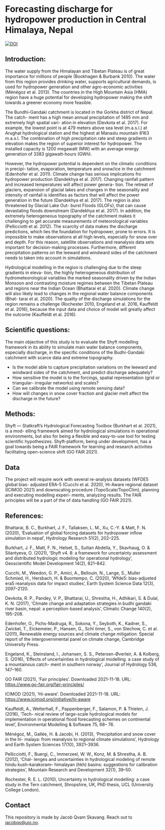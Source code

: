 # Forecasting discharge for hydropower production in Central Himalaya, Nepal
[![DOI](https://zenodo.org/badge/472295880.svg)](https://zenodo.org/badge/latestdoi/472295880)


## Introduction:

The water supply from the Himalayan and Tibetan Plateau is of great importance for millions of people (Bookhagen & Burbank 2010). The water from this region provides drinking water, supports agricultural demands, is used for hydropower generation and other agro-economic activities (Ménégoz et al. 2013). The countries in the High Mountain Asia (HMA) region have a huge potential for developing hydropower making the shift towards a greener economy more feasible.

The Bundhi-Gandaki catchment is located in the Gorkha district of Nepal. The catch- ment has a high mean annual precipitation of 1495 mm and extremely high spatial vari- ation in elevation (Devkota et al. 2017). For example, the lowest point is at 479 meters above sea level (m.a.s.l.) at Arughat hydrological station and the highest at Manaslu mountain 8163 m.a.s.l. The combination of high precipitation rate and steep gradients in elevation makes the region of superior interest for hydropower. The installed capacity is 1200 megawatt (MW) with an average energy generation of 3383 gigawatt-hours (GWh).

However, the hydropower potential is dependent on the climatic conditions in precipi- tation, evaporation, temperature and snow/ice in the catchment (Edenhofer et al. 2011). Climate change has serious implications fro hydropower production (Dandekhya et al. 2017). Changing rainfall pattern and increased temperatures will affect power genera- tion. The retreat of glaciers, expansion of glacial lakes and changes in the seasonality and intensity of rainfall is identifies as factors that will affect the power generation in the future (Dandekhya et al. 2017). The region is also threatened by Glacial Lake Out- burst Floods (GLOFs), that can cause devastating floods downstream (Dandekhya et al. 2017). In addition, the extremely heterogeneous topography of the catchment makes it challenging to get accurate measurements of meteorological variables (Pellicciotti et al. 2012). The scarcity of data makes the discharge predictions, which lies the foundation for hydropower, prone to errors. It is impossible to make observations at all high levels, especially for snow over and depth. For this reason, satellite observations and reanalysis data sets important for decision-making processes. Furthermore, different precipitation patterns on the leeward and windward sides of the catchment needs to taken into account in simulations.

Hydrological modelling in the region is challenging due to the steep gradients in eleva- tion, the highly heterogeneous distribuiton of hydrometeorological variables the marked seasonality driven by the Indian Monsoon and contrasting moisture regimes between the Tibetan Plateau and regions near the Indian Ocean (Bhattarai et al. 2020). Climate change will also likely lead to changes in the regional water balance components (Bhat- tarai et al. 2020). The quality of the discharge simulations for the region remains a challenge (Rochester 2010, Engeland et al. 2016, Kauffeldt et al. 2016), because the input data and choice of model will greatly affect the outcome (Kauffeldt et al. 2016).


## Scientific questions:


The main objective of this study is to evaluate the Shyft modelling framework in its ability to simulate main water balance components, especially discharge, in the specific conditions of the Budhi-Gandaki catchment with scarce data and extreme topography.

* Is the model able to capture precipitation variations on the leeward and windward sides of the catchment, and predict discharge adequately?
* How sensitive the model is to the forcings, spatial representation (grid or triangular- irregular networks) and scales?
* Can we calibrate the model using remote sensing data?
* How will changes in snow cover fraction and glacier melt affect the discharge in the
future?

## Methods:

Shyft — Statkraft’s Hydrological Forecasting Toolbox (Burkhart et al. 2021), is a mod- elling framework aimed for hydrological simulations in operational environments, but also for being a flexible and easy-to-use tool for testing scientific hypothesizes. Shyft-platform, being under development, has a goal towards being a FAIR framework for learning and research activities facilitating open-science shift (GO FAIR 2021).

## Data

The project will require work with several re-analysis datasets (WFDE5 global bias- adjusted ERA-5 (Cucchi et al. 2020), Hi-Aware regional dataset (ICIMOD 2021) and downscaling procedure (TopoScale/TopoClim), planning and executing modelling experi- ments, analyzing results. The FAIR principles will be a part of the of data handling (GO FAIR 2021).



## References:

Bhattarai, B. C., Burkhart, J. F., Tallaksen, L. M., Xu, C.-Y. & Matt, F. N. (2020), ‘Evaluation of global forcing datasets for hydropower inflow simulation in nepal’, Hydrology Research 51(2), 202–225.

Burkhart, J. F., Matt, F. N., Helset, S., Sultan Abdella, Y., Skavhaug, O. & Silantyeva, O. (2021), ‘Shyft v4. 8: a framework for uncertainty assessment and distributed hydrologic modeling for operational hydrology’, Geoscientific Model Development 14(2), 821–842.

Cucchi, M., Weedon, G. P., Amici, A., Bellouin, N., Lange, S., Muller Schmied, H., Hersbach, H. & Buontempo, C. (2020), ‘Wfde5: bias-adjusted era5 reanalysis data for impact studies’, Earth System Science Data 12(3), 2097–2120.

Devkota, R. P., Pandey, V. P., Bhattarai, U., Shrestha, H., Adhikari, S. & Dulal, K. N. (2017), ‘Climate change and adaptation strategies in budhi gandaki river basin, nepal: a perception-based analysis’, Climatic Change 140(2), 195–208.


Edenhofer, O., Pichs-Madruga, R., Sokona, Y., Seyboth, K., Kadner, S., Zwickel, T., Eickemeier, P., Hansen, G., Schl ̈omer, S., von Stechow, C. et al. (2011), Renewable energy sources and climate change mitigation: Special report of the intergovernmental panel on climate change, Cambridge University Press.

Engeland, K., Steinsland, I., Johansen, S. S., Petersen-Øverleir, A. & Kolberg, S. (2016), ‘Effects of uncertainties in hydrological modelling. a case study of a mountainous catch- ment in southern norway’, Journal of Hydrology 536, 147–160.

GO FAIR (2021), ‘Fair principles’. Downloaded 2021-11-18.
URL: https://www.go-fair.org/fair-principles/ 

ICIMOD (2021), ‘Hi-aware’. Downloaded 2021-11-18.
URL: https://www.icimod.org/initiative/hi-aware

Kauffeldt, A., Wetterhall, F., Pappenberger, F., Salamon, P. & Thielen, J. (2016), ‘Tech- nical review of large-scale hydrological models for implementation in operational flood forecasting schemes on continental level’, Environmental Modelling & Software 75, 68– 76.

Ménégoz, M., Gallée, H. & Jacobi, H. (2013), ‘Precipitation and snow cover in the hi- malaya: from reanalysis to regional climate simulations’, Hydrology and Earth System Sciences 17(10), 3921–3936.

Pellicciotti, F., Buergi, C., Immerzeel, W. W., Konz, M. & Shrestha, A. B. (2012), ‘Chal- lenges and uncertainties in hydrological modeling of remote hindu kush–karakoram– himalayan (hkh) basins: suggestions for calibration strategies’, Mountain Research and Development 32(1), 39–50.


Rochester, R. E. L. (2010), Uncertainty in hydrological modelling: a case study in the Tern catchment, Shropshire, UK, PhD thesis, UCL (University College London).


## Contact

This repository is made by Jacob Qvam Skavang. Reach out to jacobqs@uio.no. 

